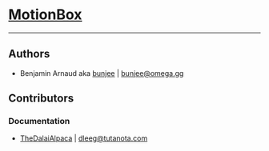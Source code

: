 # [MotionBox](http://omega.gg/MotionBox)
---

## Authors

- Benjamin Arnaud aka [bunjee](http://bunjee.me) | <bunjee@omega.gg>


## Contributors

### Documentation

- [TheDalaiAlpaca](https://github.com/TheDalaiAlpaca) | <dleeg@tutanota.com>
